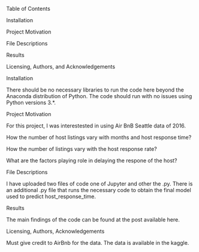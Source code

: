 Table of Contents

Installation

Project Motivation

File Descriptions

Results

Licensing, Authors, and Acknowledgements

Installation

There should be no necessary libraries to run the code here beyond the Anaconda distribution of Python. The code should run with no issues using Python versions 3.*.

Project Motivation

For this project, I was interestested in using Air BnB Seattle data of 2016.

How the number of host listings vary  with  months and host response time?

How the number of listings vary with the host response rate?

What are the factors playing role in delaying the respone of the host?


File Descriptions

I have uploaded two files of code one of  Jupyter and other the .py.
There is an additional .py file that runs the necessary code to obtain the final model used to predict host_response_time.

Results

The main findings of the code can be found at the post available here.

Licensing, Authors, Acknowledgements

Must give credit to AirBnb for the data. The data is available in the kaggle. 
